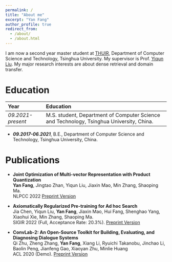 ```yaml
---
permalink: /
title: "About me"
excerpt: "Yan Fang"
author_profile: true
redirect_from: 
  - /about/
  - /about.html
---
```

I am now a second year master student at [THUIR](http://thuir.cn), Department of Computer Science and Technology, Tsinghua University. My supervisor is Prof. [Yiqun Liu](http://www.thuir.cn/group/~YQLiu/). My major research interests are about dense retrieval and domain transfer.

Education
======

| Year | Education |
| :------ | :------ | 
| *09.2021-present* | M.S. student, Department of Computer Science and Technology, Tsinghua University, China. |

* ***09.2017-06.2021***, B.E., Department of Computer Science and Technology, Tsinghua University, China.

Publications
=====

* **Joint Optimization of Multi-vector
Representation with Product Quantization** \
  **Yan Fang**, Jingtao Zhan, Yiqun Liu, Jiaxin Mao, Min Zhang, Shaoping Ma. \
  NLPCC 2022 [Preprint Version]()

* **Axiomatically Regularized Pre-training for Ad hoc Search** \
  Jia Chen, Yiqun Liu, **Yan Fang**, Jiaxin Mao, Hui Fang, Shenghao Yang, Xiaohui Xie, Min Zhang, Shaoping Ma. \
  SIGIR 2022 (Full, Acceptance Rate: 20.3%). [Preprint Version](https://xuanyuan14.github.io/files/SIGIR22Chen.pdf)

* **ConvLab-2: An Open-Source Toolkit for Building, Evaluating, and Diagnosing Dialogue Systems** \
  Qi Zhu, Zheng Zhang, **Yan Fang**, Xiang Li, Ryuichi Takanobu, Jinchao Li, Baolin Peng, Jianfeng Gao, Xiaoyan Zhu, Minlie Huang \
  ACL 2020 (Demo). [Preprint Version](https://arxiv.org/abs/2002.04793)



